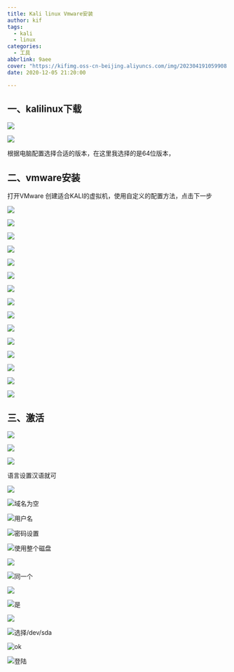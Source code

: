 ```yaml
---
title: Kali linux Vmware安装
author: kif
tags:
  - kali
  - linux
categories:
  - 工具
abbrlink: 9aee
cover: "https://kifimg.oss-cn-beijing.aliyuncs.com/img/202304191059908.png"
date: 2020-12-05 21:20:00

---
```


## 一、kalilinux下载

[kali官网]: https://www.kali.org/downloads/

![](https://gitee.com/wkkif/PicGoimg/raw/master/img/20201205212509.png)

![](https://gitee.com/wkkif/PicGoimg/raw/master/img/20201205212535.png)

根据电脑配置选择合适的版本，在这里我选择的是64位版本，

## 二、vmware安装

打开VMware 创建适合KALI的虚拟机，使用自定义的配置方法，点击下一步

![](https://gitee.com/wkkif/PicGoimg/raw/master/img/20201205212640.png)

![](https://gitee.com/wkkif/PicGoimg/raw/master/img/20201205212723.png)



![](https://gitee.com/wkkif/PicGoimg/raw/master/img/20201205212737.png)

![](https://gitee.com/wkkif/PicGoimg/raw/master/img/20201205212806.png)

![](https://gitee.com/wkkif/PicGoimg/raw/master/img/20201205212845.png)

![](https://gitee.com/wkkif/PicGoimg/raw/master/img/20201205212905.png)

![](https://gitee.com/wkkif/PicGoimg/raw/master/img/20201205212923.png)

![](https://gitee.com/wkkif/PicGoimg/raw/master/img/20201205212942.png)

![](https://gitee.com/wkkif/PicGoimg/raw/master/img/20201205212956.png)

![](https://gitee.com/wkkif/PicGoimg/raw/master/img/20201205213014.png)

![](https://gitee.com/wkkif/PicGoimg/raw/master/img/20201205213029.png)

![](https://gitee.com/wkkif/PicGoimg/raw/master/img/20201205213053.png)

![](https://gitee.com/wkkif/PicGoimg/raw/master/img/20201205213127.png)

![](https://gitee.com/wkkif/PicGoimg/raw/master/img/20201205213302.png)

![](https://gitee.com/wkkif/PicGoimg/raw/master/img/20201205213337.png)

## 三、激活

![](https://gitee.com/wkkif/PicGoimg/raw/master/img/20201205213440.png)

![](https://gitee.com/wkkif/PicGoimg/raw/master/img/20201205213813.png)

![](https://gitee.com/wkkif/PicGoimg/raw/master/img/20201205213907.png)







语言设置汉语就可

![](https://gitee.com/wkkif/PicGoimg/raw/master/img/20201205214054.png)



![域名为空](https://gitee.com/wkkif/PicGoimg/raw/master/img/20201205214111.png)

![用户名](https://gitee.com/wkkif/PicGoimg/raw/master/img/20201205214232.png)

![密码设置](https://gitee.com/wkkif/PicGoimg/raw/master/img/20201205214306.png)

![使用整个磁盘](https://gitee.com/wkkif/PicGoimg/raw/master/img/20201205214356.png)

![](https://gitee.com/wkkif/PicGoimg/raw/master/img/20201205214426.png)

![同一个](https://gitee.com/wkkif/PicGoimg/raw/master/img/20201205214445.png)

![](https://gitee.com/wkkif/PicGoimg/raw/master/img/20201205214509.png)

![是](https://gitee.com/wkkif/PicGoimg/raw/master/img/20201205214528.png)

![](https://gitee.com/wkkif/PicGoimg/raw/master/img/20201205221757.png)

![选择/dev/sda](https://gitee.com/wkkif/PicGoimg/raw/master/img/20201205221848.png)

![ok](https://gitee.com/wkkif/PicGoimg/raw/master/img/20201205222103.png)

![登陆](https://gitee.com/wkkif/PicGoimg/raw/master/img/20201205222151.png)